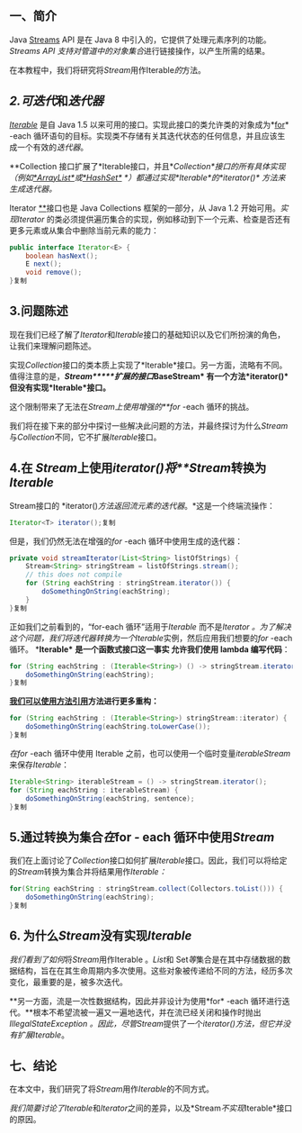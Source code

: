 ## 一、简介

Java [Streams](https://www.baeldung.com/java-8-streams-introduction) API 是在 Java 8 中引入的，它提供了处理元素序列的功能。*Streams API 支持对管道中的对象集合*进行链接操作，以产生所需的结果。

在本教程中，我们将研究将*Stream*用作Iterable*的*方法。

## *2.可迭代*和*迭代器*

*[Iterable](https://www.baeldung.com/java-iterator-vs-iterable#iterable-interface)* 是自 Java 1.5 以来可用的接口。实现此接口的类允许类的对象成为*[for](https://www.baeldung.com/java-for-loop#foreach)* -each 循环语句的目标。实现类不存储有关其迭代状态的任何信息，并且应该生成一个有效的*迭代器*。

**Collection 接口扩展了\*Iterable接口，并且\**Collection\*接口的所有具体实现（例如[\*ArrayList\*](https://www.baeldung.com/java-iterate-list)或[\*HashSet\*](https://www.baeldung.com/java-iterate-set) \*）都通过实现\**Iterable\*的\*iterator()\* 方法来生成迭代器。** 

Iterator [**](https://www.baeldung.com/java-iterator)接口也是 Java Collections 框架的一部分，从 Java 1.2 开始可用。*实现Iterator<T>* 的类必须提供遍历集合的实现，例如移动到下一个元素、检查是否还有更多元素或从集合中删除当前元素的能力：

```java
public interface Iterator<E> {
    boolean hasNext();
    E next();
    void remove();
}复制
```

## 3.问题陈述

现在我们已经了解了*Iterator*和*Iterable*接口的基础知识以及它们所扮演的角色，让我们来理解问题陈述。

实现*Collection*接口的类本质上实现了*Iterable<T>*接口。另一方面，流略有不同。值得注意的是，***Stream<T>\*****扩展的接口*****BaseStream<T>\* 有一个方法\*iterator()\* 但没有实现\*Iterable\*接口。**

这个限制带来了无法在*Stream上使用增强的**for* -each 循环的挑战。

我们将在接下来的部分中探讨一些解决此问题的方法，并最终探讨为什么*Stream*与*Collection*不同，它不扩展*Iterable*接口。

## 4.在 *Stream*上使用*iterator()将**Stream*转换为*Iterable*

Stream接口的 *iterator()*方法返回流元素的迭代器*。*这是一个终端流操作：

```java
Iterator<T> iterator();复制
```

但是，我们仍然无法在增强的*for* -each 循环中使用生成的迭代器：

```java
private void streamIterator(List<String> listOfStrings) {
    Stream<String> stringStream = listOfStrings.stream();
    // this does not compile
    for (String eachString : stringStream.iterator()) {
        doSomethingOnString(eachString);
    }
}复制
```

正如我们之前看到的，“for-each 循环”适用于*Iterable* 而不是*Iterator 。*为了解决这个问题，我们将迭代器转换为一个*Iterable*实例，然后应用我们想要的*for* -each 循环。 ***Iterable<T>\*** **是一个函数式接口这一事实 允许我们使用 lambda 编写代码**：

```java
for (String eachString : (Iterable<String>) () -> stringStream.iterator()) {
    doSomethingOnString(eachString);
}复制
```

**[我们可以使用方法引用](https://www.baeldung.com/java-method-references)方法进行更多重构：**

```java
for (String eachString : (Iterable<String>) stringStream::iterator) {
    doSomethingOnString(eachString.toLowerCase());
}复制
```

*在for* -each 循环中使用 Iterable 之前，也可以使用一个临时变量*iterableStream*来保存*Iterable*：

```java
Iterable<String> iterableStream = () -> stringStream.iterator();
for (String eachString : iterableStream) {
    doSomethingOnString(eachString, sentence);
}复制
```

## 5.通过转换为集合*在*for *-* each 循环中使用*Stream*

我们在上面讨论了*Collection*接口如何扩展*Iterable*接口。因此，我们可以将给定的*Stream*转换为集合并将结果用作*Iterable：*

```java
for(String eachString : stringStream.collect(Collectors.toList())) {
    doSomethingOnString(eachString);
}复制
```

## 6. 为什么*Stream*没有实现*Iterable*

*我们看到了如何*将*Stream*用作Iterable 。*List*和 Set*等*集合是在其中存储数据的数据结构，旨在在其生命周期内多次使用。这些对象被传递给不同的方法，经历多次变化，最重要的是，被多次迭代。

**另一方面，流是一次性数据结构，因此并非设计为使用\*for\* -each 循环进行迭代。**根本不希望流被一遍又一遍地迭代，并在流已经关闭和操作时抛出*IllegalStateException 。*因此，尽管*Stream*提供了一个*iterator()*方法，但它并没有扩展*Iterable*。

## 七、结论

在本文中，我们研究了将*Stream*用作*Iterable*的不同方式。

*我们简要讨论了Iterable*和*Iterator*之间的差异，以及*Stream<T>*不实现*Iterable<T>*接口的原因。